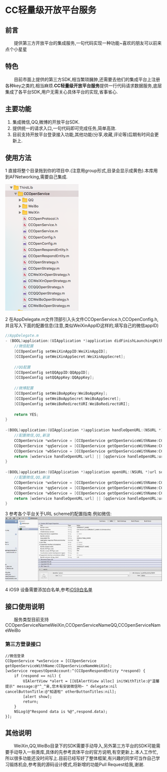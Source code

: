 # CC轻量级开放平台服务

## 前言
　　提供第三方开放平台的集成服务,一句代码实现一种功能~喜欢的朋友可以前来点个小星星
## 特色
　　目前市面上提供的第三方SDK,相当繁琐臃肿,还需要去他们的集成平台上注册各种key之类的,相当麻烦.**CC轻量级开放平台服务**提供一行代码请求数据服务,底层集成了各平台SDK,用户无需关心具体平台的实现,省事省心.

## 主要功能
1. 集成微信,QQ,微博的开放平台SDK.
2. 提供统一的请求入口,一句代码即可完成任务,简单高效.
3. 目前支持开放平台登录接入功能,其他功能(分享,收藏,评论等)后期有时间会更新上.

## 使用方法
1 直接将整个目录拖到你的项目中.(注意用group形式,目录会显示成黄色).本库用到AFNetworking,需要自己集成.

   ![image](images/CCOpenService_Tree.png)
      
2 在AppDelegate.m文件顶部引入头文件CCOpenService.h,CCOpenConfig.h,并且写入下面的配置信息(注意,类似WeiXinAppID这样的,填写自己的微信appID)

``` objectivec
//AppDelegate.m
- (BOOL)application:(UIApplication *)application didFinishLaunchingWithOptions:(NSDictionary *)launchOptions {
    //微信配置
    [CCOpenConfig setWeiXinAppID:WeiXinAppID];
    [CCOpenConfig setWeiXinAppSecret:WeiXinAppSecret];
    
    //QQ配置
    [CCOpenConfig setQQAppID:QQAppID];
    [CCOpenConfig setQQAppKey:QQAppKey];
    
    //微博配置
    [CCOpenConfig setWeiBoAppKey:WeiBoAppKey];
    [CCOpenConfig setWeiBoAppSecret:WeiBoAppSecret];
    [CCOpenConfig setWeiBoRedirectURI:WeiBoRedirectURI];
    
    return YES;
}

-(BOOL)application:(UIApplication *)application handleOpenURL:(NSURL *)url{
    //配置微信,QQ,新浪
    CCOpenService *wxService = [CCOpenService getOpenServiceWithName:CCOpenServiceNameWeiXin];
    CCOpenService *qqService = [CCOpenService getOpenServiceWithName:CCOpenServiceNameQQ];
    CCOpenService *wbService = [CCOpenService getOpenServiceWithName:CCOpenServiceNameWeiBo];
    return [wxService handleOpenURL:url] || [qqService handleOpenURL:url] || [wbService handleOpenURL:url];
}

-(BOOL)application:(UIApplication *)application openURL:(NSURL *)url sourceApplication:(NSString *)sourceApplication annotation:(id)annotation{
    //配置微信,QQ,新浪
    CCOpenService *wxService = [CCOpenService getOpenServiceWithName:CCOpenServiceNameWeiXin];
    CCOpenService *qqService = [CCOpenService getOpenServiceWithName:CCOpenServiceNameQQ];
    CCOpenService *wbService = [CCOpenService getOpenServiceWithName:CCOpenServiceNameWeiBo];
    return [wxService handleOpenURL:url] || [qqService handleOpenURL:url] || [wbService handleOpenURL:url];
}
```

3 参考各个平台关于URL scheme的配置指南.例如微信:
![image](images/WeiXin_URL_Scheme.jpg)

4 iOS9 设备需要添加白名单,参考[iOS9白名单](https://github.com/ChenYilong/iOS9AdaptationTips)

## 接口使用说明
　　服务类型目前支持CCOpenServiceNameWeiXin,CCOpenServiceNameQQ,CCOpenServiceNameWeiBo

### 第三方登录接口

``` objective
//微信登录
CCOpenService *wxService = [CCOpenService getOpenServiceWithName:CCOpenServiceNameWeiXin];
[wxService requestOpenAccount:^(CCOpenRespondEntity *respond) {
    if (respond == nil) {
        UIAlertView *alert = [[UIAlertView alloc] initWithTitle:@"温馨提示" message:@"^_^亲,您木有安装微信哟~ " delegate:nil cancelButtonTitle:@"知道啦" otherButtonTitles:nil];
        [alert show];
        return;
    }
    NSLog(@"Respond data is %@",respond.data);
}];
```

## 其他说明
　　WeiXin,QQ,WeiBo目录下的SDK需要手动导入,另外第三方平台的SDK可能需要手动导入一些类库,具体的先参考具体平台的官方说明,有空更新上.本人工作忙,所以很多功能还没时间写上.目前已经写好了整体框架,有兴趣的同学可当作自己学习锻炼机会,参考我的源码设计模式,将新增的功能Pull Request给我,谢谢.